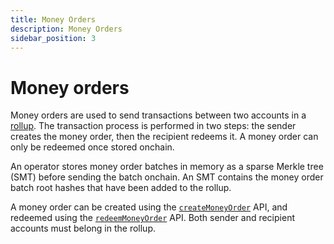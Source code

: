 ```yaml
---
title: Money Orders
description: Money Orders
sidebar_position: 3
---
```


# Money orders

Money orders are used to send transactions between two accounts in a [rollup](Rollups/Overview.md).
The transaction process is performed in two steps: the sender creates the money order, then the recipient redeems it.
A money order can only be redeemed once stored onchain.

An operator stores money order batches in memory as a sparse Merkle tree (SMT) before sending the
batch onchain. An SMT contains the money order batch root hashes that have been added to the rollup.

A money order can be created using the [`createMoneyOrder`](../Reference/JSON-RPC.md#createmoneyorder) API, and
redeemed using the [`redeemMoneyOrder`](../Reference/JSON-RPC.md#redeemmoneyorder) API. Both sender and recipient
accounts must belong in the rollup.
